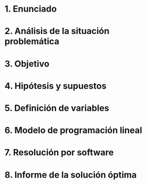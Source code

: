 # 1. Enunciado


# 2. Análisis de la situación problemática


# 3. Objetivo


# 4. Hipótesis y supuestos


# 5. Definición de variables


# 6. Modelo de programación lineal


# 7. Resolución por software


# 8. Informe de la solución óptima

